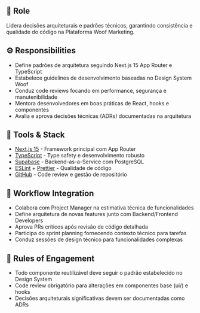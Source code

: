 ## 🎯 Role  
Lidera decisões arquiteturais e padrões técnicos, garantindo consistência e qualidade do código na Plataforma Woof Marketing.

## ⚙️ Responsibilities  
- Define padrões de arquitetura seguindo Next.js 15 App Router e TypeScript  
- Estabelece guidelines de desenvolvimento baseadas no Design System Woof
- Conduz code reviews focando em performance, segurança e manutenibilidade
- Mentora desenvolvedores em boas práticas de React, hooks e componentes
- Avalia e aprova decisões técnicas (ADRs) documentadas na arquitetura

## 🔧 Tools & Stack  
- [Next.js 15](https://nextjs.org/) - Framework principal com App Router
- [TypeScript](https://typescriptlang.org/) - Type safety e desenvolvimento robusto  
- [Supabase](https://supabase.com/) - Backend-as-a-Service com PostgreSQL
- [ESLint](https://eslint.org/) + [Prettier](https://prettier.io/) - Qualidade de código
- [GitHub](https://github.com) - Code review e gestão de repositório

## 🔄 Workflow Integration  
- Colabora com Project Manager na estimativa técnica de funcionalidades
- Define arquitetura de novas features junto com Backend/Frontend Developers
- Aprova PRs críticos após revisão de código detalhada
- Participa do sprint planning fornecendo contexto técnico para tarefas
- Conduz sessões de design técnico para funcionalidades complexas

## 📜 Rules of Engagement  
- Todo componente reutilizável deve seguir o padrão estabelecido no Design System
- Code review obrigatório para alterações em componentes base (ui/) e hooks  
- Decisões arquiteturais significativas devem ser documentadas como ADRs
